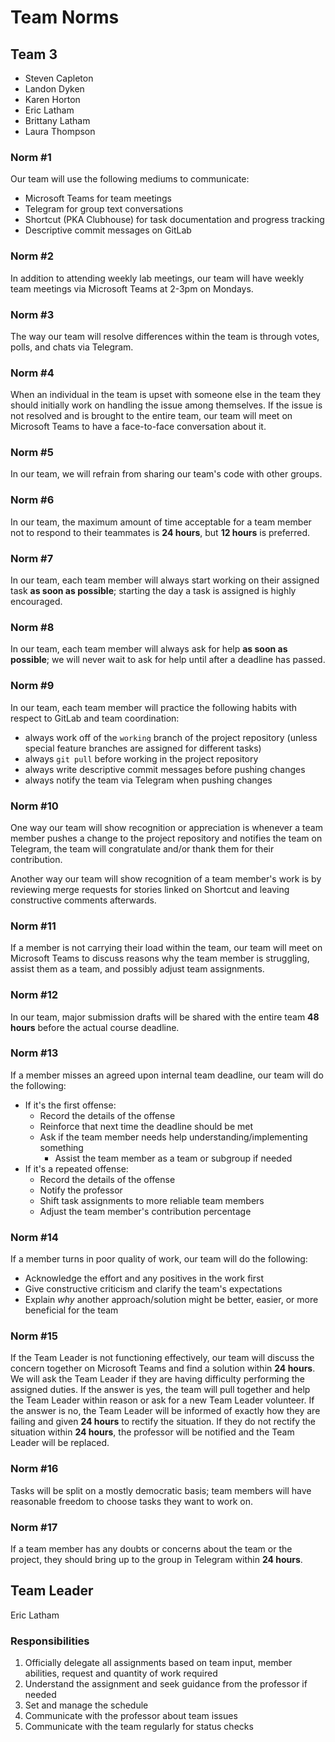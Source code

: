 # Team Norms

## Team 3

- Steven Capleton
- Landon Dyken
- Karen Horton
- Eric Latham
- Brittany Latham
- Laura Thompson

### Norm #1

Our team will use the following mediums to communicate:

- Microsoft Teams for team meetings
- Telegram for group text conversations
- Shortcut (PKA Clubhouse) for task documentation and progress tracking
- Descriptive commit messages on GitLab

### Norm #2

In addition to attending weekly lab meetings, our team will have weekly team meetings via Microsoft Teams at 2-3pm on Mondays.

### Norm #3

The way our team will resolve differences within the team is through votes, polls, and chats via Telegram.

### Norm #4

When an individual in the team is upset with someone else in the team they should initially work on handling the issue among themselves. If the issue is not resolved and is brought to the entire team, our team will meet on Microsoft Teams to have a face-to-face conversation about it.

### Norm #5

In our team, we will refrain from sharing our team's code with other groups.

### Norm #6

In our team, the maximum amount of time acceptable for a team member not to respond to their teammates is **24 hours**, but **12 hours** is preferred.

### Norm #7

In our team, each team member will always start working on their assigned task **as soon as possible**; starting the day a task is assigned is highly encouraged.

### Norm #8

In our team, each team member will always ask for help **as soon as possible**; we will never wait to ask for help until after a deadline has passed.

### Norm #9

In our team, each team member will practice the following habits with respect to GitLab and team coordination:

- always work off of the `working` branch of the project repository (unless special feature branches are assigned for different tasks)
- always `git pull` before working in the project repository
- always write descriptive commit messages before pushing changes
- always notify the team via Telegram when pushing changes

### Norm #10

One way our team will show recognition or appreciation is whenever a team member pushes a change to the project repository and notifies the team on Telegram, the team will congratulate and/or thank them for their contribution.

Another way our team will show recognition of a team member's work is by reviewing merge requests for stories linked on Shortcut and leaving constructive comments afterwards.

### Norm #11

If a member is not carrying their load within the team, our team will meet on Microsoft Teams to discuss reasons why the team member is struggling, assist them as a team, and possibly adjust team assignments.

### Norm #12

In our team, major submission drafts will be shared with the entire team **48 hours** before the actual course deadline.

### Norm #13

If a member misses an agreed upon internal team deadline, our team will do the following:

- If it's the first offense:
  - Record the details of the offense
  - Reinforce that next time the deadline should be met
  - Ask if the team member needs help understanding/implementing something
    - Assist the team member as a team or subgroup if needed
- If it's a repeated offense:
  - Record the details of the offense
  - Notify the professor
  - Shift task assignments to more reliable team members
  - Adjust the team member's contribution percentage

### Norm #14

If a member turns in poor quality of work, our team will do the following:

- Acknowledge the effort and any positives in the work first
- Give constructive criticism and clarify the team's expectations
- Explain _why_ another approach/solution might be better, easier, or more beneficial for the team

### Norm #15

If the Team Leader is not functioning effectively, our team will discuss the concern together on Microsoft Teams and find a solution within **24 hours**. We will ask the Team Leader if they are having difficulty performing the assigned duties. If the answer is yes, the team will pull together and help the Team Leader within reason or ask for a new Team Leader volunteer. If the answer is no, the Team Leader will be informed of exactly how they are failing and given **24 hours** to rectify the situation. If they do not rectify the situation within **24 hours**, the professor will be notified and the Team Leader will be replaced.

### Norm #16

Tasks will be split on a mostly democratic basis; team members will have reasonable freedom to choose tasks they want to work on.

### Norm #17

If a team member has any doubts or concerns about the team or the project, they should bring up to the group in Telegram within **24 hours**.

## Team Leader

Eric Latham

### Responsibilities

1. Officially delegate all assignments based on team input, member abilities, request and quantity of work required
2. Understand the assignment and seek guidance from the professor if needed
3. Set and manage the schedule
4. Communicate with the professor about team issues
5. Communicate with the team regularly for status checks
